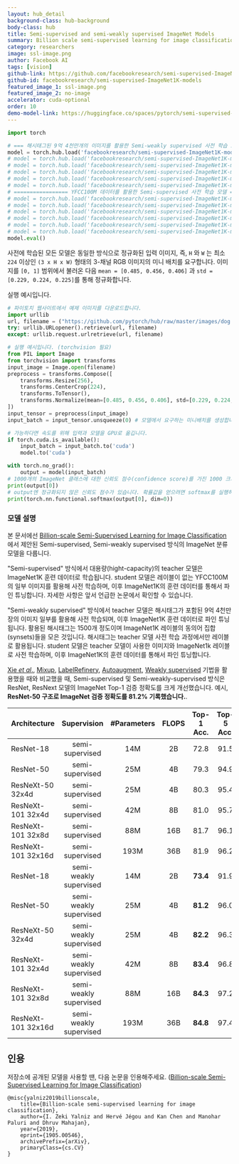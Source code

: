 ```yaml
---
layout: hub_detail
background-class: hub-background
body-class: hub
title: Semi-supervised and semi-weakly supervised ImageNet Models
summary: Billion scale semi-supervised learning for image classification 에서 제안된 ResNet, ResNext 모델
category: researchers
image: ssl-image.png
author: Facebook AI
tags: [vision]
github-link: https://github.com/facebookresearch/semi-supervised-ImageNet1K-models/blob/master/hubconf.py
github-id: facebookresearch/semi-supervised-ImageNet1K-models
featured_image_1: ssl-image.png
featured_image_2: no-image
accelerator: cuda-optional
order: 10
demo-model-link: https://huggingface.co/spaces/pytorch/semi-supervised-ImageNet1K-models
---
```


```python
import torch

# === 해시태그된 9억 4천만개의 이미지를 활용한 Semi-weakly supervised 사전 학습 모델 ===
model = torch.hub.load('facebookresearch/semi-supervised-ImageNet1K-models', 'resnet18_swsl')
# model = torch.hub.load('facebookresearch/semi-supervised-ImageNet1K-models', 'resnet50_swsl')
# model = torch.hub.load('facebookresearch/semi-supervised-ImageNet1K-models', 'resnext50_32x4d_swsl')
# model = torch.hub.load('facebookresearch/semi-supervised-ImageNet1K-models', 'resnext101_32x4d_swsl')
# model = torch.hub.load('facebookresearch/semi-supervised-ImageNet1K-models', 'resnext101_32x8d_swsl')
# model = torch.hub.load('facebookresearch/semi-supervised-ImageNet1K-models', 'resnext101_32x16d_swsl')
# ================= YFCC100M 데이터를 활용한 Semi-supervised 사전 학습 모델 ==================
# model = torch.hub.load('facebookresearch/semi-supervised-ImageNet1K-models', 'resnet18_ssl')
# model = torch.hub.load('facebookresearch/semi-supervised-ImageNet1K-models', 'resnet50_ssl')
# model = torch.hub.load('facebookresearch/semi-supervised-ImageNet1K-models', 'resnext50_32x4d_ssl')
# model = torch.hub.load('facebookresearch/semi-supervised-ImageNet1K-models', 'resnext101_32x4d_ssl')
# model = torch.hub.load('facebookresearch/semi-supervised-ImageNet1K-models', 'resnext101_32x8d_ssl')
# model = torch.hub.load('facebookresearch/semi-supervised-ImageNet1K-models', 'resnext101_32x16d_ssl')
model.eval()
```

사전에 학습된 모든 모델은 동일한 방식으로 정규화된 입력 이미지, 즉, `H` 와 `W` 는 최소 `224` 이상인 `(3 x H x W)` 형태의 3-채널 RGB 이미지의 미니 배치를 요구합니다. 이미지를 `[0, 1]` 범위에서 불러온 다음 `mean = [0.485, 0.456, 0.406]` 과 `std = [0.229, 0.224, 0.225]`를 통해 정규화합니다.

실행 예시입니다.

```python
# 파이토치 웹사이트에서 예제 이미지를 다운로드합니다.
import urllib
url, filename = ("https://github.com/pytorch/hub/raw/master/images/dog.jpg", "dog.jpg")
try: urllib.URLopener().retrieve(url, filename)
except: urllib.request.urlretrieve(url, filename)
```

```python
# 실행 예시입니다. (torchvision 필요)
from PIL import Image
from torchvision import transforms
input_image = Image.open(filename)
preprocess = transforms.Compose([
    transforms.Resize(256),
    transforms.CenterCrop(224),
    transforms.ToTensor(),
    transforms.Normalize(mean=[0.485, 0.456, 0.406], std=[0.229, 0.224, 0.225]),
])
input_tensor = preprocess(input_image)
input_batch = input_tensor.unsqueeze(0) # 모델에서 요구하는 미니배치를 생성합니다.

# 가능하다면 속도를 위해 입력과 모델을 GPU로 옮깁니다.
if torch.cuda.is_available():
    input_batch = input_batch.to('cuda')
    model.to('cuda')

with torch.no_grad():
    output = model(input_batch)
# 1000개의 ImageNet 클래스에 대한 신뢰도 점수(confidence score)를 가진 1000 크기의 Tensor
print(output[0])
# output엔 정규화되지 않은 신뢰도 점수가 있습니다. 확률값을 얻으려면 softmax를 실행하세요.
print(torch.nn.functional.softmax(output[0], dim=0))

```

### 모델 설명
본 문서에선 [Billion-scale Semi-Supervised Learning for Image Classification](https://arxiv.org/abs/1905.00546)에서 제안된 Semi-supervised, Semi-weakly supervised 방식의 ImageNet 분류 모델을 다룹니다.

"Semi-supervised" 방식에서 대용량(hight-capacity)의 teacher 모델은 ImageNet1K 훈련 데이터로 학습됩니다. student 모델은 레이블이 없는 YFCC100M의 일부 이미지를 활용해 사전 학습하며, 이후 ImageNet1K의 훈련 데이터를 통해서 파인 튜닝합니다. 자세한 사항은 앞서 언급한 논문에서 확인할 수 있습니다.

"Semi-weakly supervised" 방식에서 teacher 모델은 해시태그가 포함된 9억 4천만장의 이미지 일부를 활용해 사전 학습되며, 이후 ImageNet1K 훈련 데이터로 파인 튜닝됩니다. 활용된 해시태그는 1500개 정도이며 ImageNet1K 레이블의 동의어 집합(synsets)들을 모은 것입니다. 해시태그는 teacher 모델 사전 학습 과정에서만 레이블로 활용됩니다. student 모델은 teacher 모델이 사용한 이미지와 ImageNet1k 레이블로 사전 학습하며, 이후 ImageNet1K의 훈련 데이터를 통해서 파인 튜닝합니다.

[Xie *et al*.](https://arxiv.org/pdf/1611.05431.pdf), [Mixup](https://arxiv.org/pdf/1710.09412.pdf), [LabelRefinery](https://arxiv.org/pdf/1805.02641.pdf), [Autoaugment](https://arxiv.org/pdf/1805.09501.pdf), [Weakly supervised](https://arxiv.org/pdf/1805.00932.pdf) 기법을 활용했을 때와 비교했을 때, Semi-supervised 및 Semi-weakly-supervised 방식은 ResNet, ResNext 모델의 ImageNet Top-1 검증 정확도를 크게 개선했습니다. 예시, **ResNet-50 구조로 ImageNet 검증 정확도를 81.2% 기록했습니다.**.


| Architecture       |   Supervision   | #Parameters | FLOPS | Top-1 Acc. | Top-5 Acc. |
| ------------------ | :--------------:|:----------: | :---: | :--------: | :--------: |
| ResNet-18          | semi-supervised        |14M     | 2B   |     72.8      | 91.5    |
| ResNet-50          | semi-supervised        |25M     | 4B   |     79.3      | 94.9    |
| ResNeXt-50 32x4d   | semi-supervised        |25M     | 4B   |     80.3      | 95.4    |
| ResNeXt-101 32x4d  | semi-supervised        |42M     | 8B   |     81.0      | 95.7    |
| ResNeXt-101 32x8d  | semi-supervised        |88M     | 16B   |     81.7    |  96.1   |
| ResNeXt-101 32x16d | semi-supervised        |193M    | 36B   |     81.9   | 96.2     |
| ResNet-18          | semi-weakly supervised |14M     | 2B   |    **73.4**    |  91.9      |
| ResNet-50          | semi-weakly supervised |25M     | 4B   |    **81.2**    |  96.0      |
| ResNeXt-50 32x4d   | semi-weakly supervised |25M     | 4B   |    **82.2**    |  96.3      |
| ResNeXt-101 32x4d  | semi-weakly supervised |42M     | 8B   |    **83.4**    |  96.8      |
| ResNeXt-101 32x8d  | semi-weakly supervised |88M     | 16B   |  **84.3**    |  97.2    |
| ResNeXt-101 32x16d | semi-weakly supervised |193M    | 36B   |  **84.8**    |  97.4    |


## 인용

저장소에 공개된 모델을 사용할 땐, 다음 논문을 인용해주세요. ([Billion-scale Semi-Supervised Learning for Image Classification](https://arxiv.org/abs/1905.00546))
```
@misc{yalniz2019billionscale,
    title={Billion-scale semi-supervised learning for image classification},
    author={I. Zeki Yalniz and Hervé Jégou and Kan Chen and Manohar Paluri and Dhruv Mahajan},
    year={2019},
    eprint={1905.00546},
    archivePrefix={arXiv},
    primaryClass={cs.CV}
}
```
